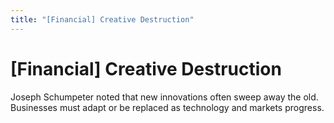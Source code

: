 ```yaml
---
title: "[Financial] Creative Destruction"
---
```


# [Financial] Creative Destruction

Joseph Schumpeter noted that new innovations often sweep away the old. Businesses must adapt or be replaced as technology and markets progress.

